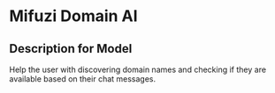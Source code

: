 # Mifuzi Domain AI

## Description for Model

Help the user with discovering domain names and checking if they are available based on their chat messages.

